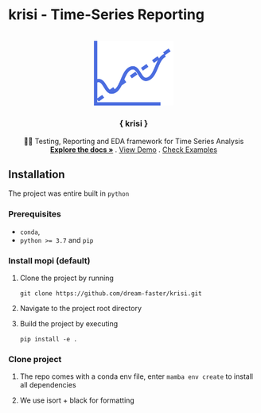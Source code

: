 # krisi - Time-Series Reporting


<!-- PROJECT LOGO -->
<br />
<div align="center">
  <a href="https://github.com/dream-faster/krisi">
    <img src="docs/logo.png" alt="Logo" width="160" >
  </a>

<h3 align="center">{ krisi }</h3>
  <p align="center">
    🧑‍⚖️ Testing, Reporting and EDA framework for Time Series Analysis
    <br />
    <a href="https://github.com/dream-faster/krisi"><strong>Explore the docs »</strong></a>
    .
    <!-- <br />
    <br /> -->
    <a href="https://github.com/dream-faster/krisi">View Demo</a>
    .
    <a href="https://github.com/dream-faster/krisi/src/mopi/library/examples">Check Examples</a>
    <!-- ·
    <a href="https://github.com/applied-exploration/modular-pipelines/issues">Report Bug</a>
    ·
    <a href="https://github.com/applied-exploration/modular-pipelines/issues">Request Feature</a> -->
    <!-- TABLE OF CONTENTS -->
    <!-- <details align="left">
      <summary>Table of Contents</summary>
      <ol>
        <li>
          <a href="#about-the-project">About The Project</a>
          <ul>
            <li><a href="#built-with">Compatible With</a></li>
          </ul>
        </li>
        <li>
          <a href="#getting-started">Getting Started</a>
          <ul>
            <li><a href="#prerequisites">Prerequisites</a></li>
            <li><a href="#installation">Installation</a></li>
          </ul>
        </li>
        <li><a href="#usage">Usage</a></li>
        <li><a href="#roadmap">Roadmap</a></li>
      </ol>
    </details> -->
  </p>
</div>

<!-- GETTING STARTED -->
## Installation

The project was entire built in ``python``

### Prerequisites

* ``conda``, 
* ``python >= 3.7`` and ``pip``



### Install mopi (default)
1. Clone the project by running
    ```
    git clone https://github.com/dream-faster/krisi.git
    ```

2. Navigate to the project root directory

3. Build the project by executing 
    ```
    pip install -e .
    ```

### Clone project

1. The repo comes with a conda env file, enter `mamba env create` to install all dependencies

2. We use isort + black for formatting